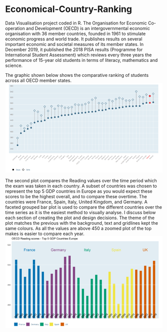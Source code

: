 # Economical-Country-Ranking
Data Visualisation project coded in R. The Organisation for Economic Co-operation and Development (OECD) is an intergovernmental economic organisation with 36 member countries, founded in 1961 to stimulate economic progress and world trade. It publishes results on several important economic and societal measures of its member states. In December 2019, it published the 2018 PISA results (Programme for International Student Assessment) which reviews every three years the performance of 15-year old students in terms of literacy, mathematics and science. 

The graphic shown below shows the comparative ranking of students across all OECD member states.
![OECD-rankings](https://github.com/ronanmmurphy/Economical-Country-Ranking/blob/main/Images/oecd_rankings.png?raw=true)

The second plot compares the Reading values over the time period which the exam was taken in each country. A subset of countries was chosen to represent the top 5 GDP countries in Europe as you would expect these scores to be the highest overall, and to compare these overtime. The countries were France, Spain, Italy, United Kingdom, and Germany. A faceted grouped bar plot is used to compare the different countries over the time series as it is the easiest method to visually analyse. I discuss below each section of creating the plot and design decisions. The theme of the plot matches the previous with the background, text and gridlines kept the same colours. As all the values are above 450 a zoomed plot of the top makes is easier to compare each year.
![top5_gdp_states](https://github.com/ronanmmurphy/Economical-Country-Ranking/blob/main/Images/top5_oecdreadingscores.png?raw=true)
